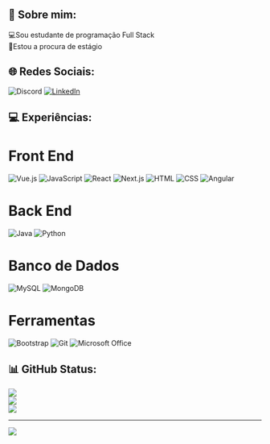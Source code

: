 ## 💫 Sobre mim:

💻Sou estudante de programação Full Stack<br>👔Estou a procura de estágio

## 🌐 Redes Sociais:
![Discord](https://img.shields.io/badge/Discord-%237289DA.svg?logo=discord&logoColor=white) [![LinkedIn](https://img.shields.io/badge/LinkedIn-%230077B5.svg?logo=linkedin&logoColor=white)](https://linkedin.com/in/linkedin.com/in/lucas-henrique-5b3b591a7) 

## 💻 Experiências:

# Front End

![Vue.js](https://img.shields.io/badge/Vue.js-blue)
![JavaScript](https://img.shields.io/badge/JavaScript-green)
![React](https://img.shields.io/badge/React-blue)
![Next.js](https://img.shields.io/badge/Next.js-green)
![HTML](https://img.shields.io/badge/HTML-blue)
![CSS](https://img.shields.io/badge/CSS-green)
![Angular](https://img.shields.io/badge/Angular-blue)

# Back End

![Java](https://img.shields.io/badge/Java-blue)
![Python](https://img.shields.io/badge/Python-green)

# Banco de Dados

![MySQL](https://img.shields.io/badge/MySQL-blue)
![MongoDB](https://img.shields.io/badge/MongoDB-green)

# Ferramentas

![Bootstrap](https://img.shields.io/badge/Bootstrap-blue)
![Git](https://img.shields.io/badge/Git-green)
![Microsoft Office](https://img.shields.io/badge/Microsoft%20Office-blue)


## 📊 GitHub Status:
![](https://github-readme-stats.vercel.app/api?username=LucasHSS904&theme=blue-green&hide_border=false&include_all_commits=true&count_private=false)<br/>
![](https://github-readme-streak-stats.herokuapp.com/?user=LucasHSS904&theme=blue-green&hide_border=false)<br/>
![](https://github-readme-stats.vercel.app/api/top-langs/?username=LucasHSS904&theme=blue-green&hide_border=false&include_all_commits=true&count_private=false&layout=compact)

---
[![](https://visitcount.itsvg.in/api?id=LucasHSS904&icon=4&color=1)](https://visitcount.itsvg.in)

<!-- Proudly created with GPRM ( https://gprm.itsvg.in ) -->
